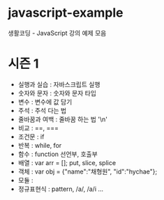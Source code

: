 # javascript-example 
생활코딩 - JavaScript 강의 예제 모음 

# 시즌 1 
- 실행과 실습 : 자바스크립트 실행
- 숫자와 문자 : 숫자와 문자 타입
- 변수 : 변수에 값 담기
- 주석 : 주석 다는 법
- 줄바꿈과 여백 : 줄바꿈 하는 법 '\n'
- 비교 :  ==, ===
- 조건문 : if
- 반복 : while, for
- 함수 : function 선언부, 호출부
- 배열 : var arr = []; put, slice, splice
- 객체 : var obj = {"name":"채형원", "id":"hychae"};
- 모듈 : <script src="xxx"></script>
- 정규표현식 : pattern, /a/, /a/i ...
